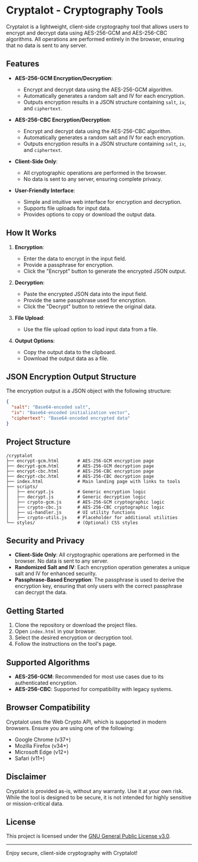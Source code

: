 # Cryptalot - Cryptography Tools

Cryptalot is a lightweight, client-side cryptography tool that allows users to encrypt and decrypt data using AES-256-GCM and AES-256-CBC algorithms. All operations are performed entirely in the browser, ensuring that no data is sent to any server.

## Features

- **AES-256-GCM Encryption/Decryption**:
  - Encrypt and decrypt data using the AES-256-GCM algorithm.
  - Automatically generates a random salt and IV for each encryption.
  - Outputs encryption results in a JSON structure containing `salt`, `iv`, and `ciphertext`.

- **AES-256-CBC Encryption/Decryption**:
  - Encrypt and decrypt data using the AES-256-CBC algorithm.
  - Automatically generates a random salt and IV for each encryption.
  - Outputs encryption results in a JSON structure containing `salt`, `iv`, and `ciphertext`.

- **Client-Side Only**:
  - All cryptographic operations are performed in the browser.
  - No data is sent to any server, ensuring complete privacy.

- **User-Friendly Interface**:
  - Simple and intuitive web interface for encryption and decryption.
  - Supports file uploads for input data.
  - Provides options to copy or download the output data.

## How It Works

1. **Encryption**:
   - Enter the data to encrypt in the input field.
   - Provide a passphrase for encryption.
   - Click the "Encrypt" button to generate the encrypted JSON output.

2. **Decryption**:
   - Paste the encrypted JSON data into the input field.
   - Provide the same passphrase used for encryption.
   - Click the "Decrypt" button to retrieve the original data.

3. **File Upload**:
   - Use the file upload option to load input data from a file.

4. **Output Options**:
   - Copy the output data to the clipboard.
   - Download the output data as a file.

## JSON Encryption Output Structure

The encryption output is a JSON object with the following structure:

```json
{
  "salt": "Base64-encoded salt",
  "iv": "Base64-encoded initialization vector",
  "ciphertext": "Base64-encoded encrypted data"
}
```

## Project Structure

```
/cryptalot
├── encrypt-gcm.html       # AES-256-GCM encryption page
├── decrypt-gcm.html       # AES-256-GCM decryption page
├── encrypt-cbc.html       # AES-256-CBC encryption page
├── decrypt-cbc.html       # AES-256-CBC decryption page
├── index.html             # Main landing page with links to tools
├── scripts/
│   ├── encrypt.js         # Generic encryption logic
│   ├── decrypt.js         # Generic decryption logic
│   ├── crypto-gcm.js      # AES-256-GCM cryptographic logic
│   ├── crypto-cbc.js      # AES-256-CBC cryptographic logic
│   ├── ui-handler.js      # UI utility functions
│   ├── crypto-utils.js    # Placeholder for additional utilities
└── styles/                # (Optional) CSS styles
```

## Security and Privacy

- **Client-Side Only**: All cryptographic operations are performed in the browser. No data is sent to any server.
- **Randomized Salt and IV**: Each encryption operation generates a unique salt and IV for enhanced security.
- **Passphrase-Based Encryption**: The passphrase is used to derive the encryption key, ensuring that only users with the correct passphrase can decrypt the data.

## Getting Started

1. Clone the repository or download the project files.
2. Open `index.html` in your browser.
3. Select the desired encryption or decryption tool.
4. Follow the instructions on the tool's page.

## Supported Algorithms

- **AES-256-GCM**: Recommended for most use cases due to its authenticated encryption.
- **AES-256-CBC**: Supported for compatibility with legacy systems.

## Browser Compatibility

Cryptalot uses the Web Crypto API, which is supported in modern browsers. Ensure you are using one of the following:

- Google Chrome (v37+)
- Mozilla Firefox (v34+)
- Microsoft Edge (v12+)
- Safari (v11+)

## Disclaimer

Cryptalot is provided as-is, without any warranty. Use it at your own risk. While the tool is designed to be secure, it is not intended for highly sensitive or mission-critical data.

## License

This project is licensed under the [GNU General Public License v3.0](LICENSE).

---

Enjoy secure, client-side cryptography with Cryptalot!
